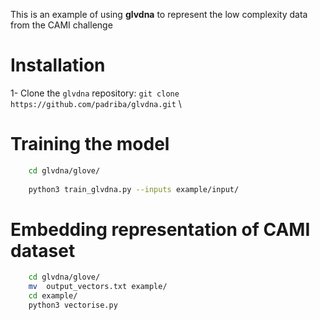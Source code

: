 This is an example of using **glvdna** to represent the low complexity data from the CAMI challenge
# Installation
1- Clone the ```glvdna``` repository: ```git clone https://github.com/padriba/glvdna.git``` \

# Training the model

```sh
    cd glvdna/glove/ 
    
    python3 train_glvdna.py --inputs example/input/
 ```
# Embedding representation of CAMI dataset
```sh
    cd glvdna/glove/ 
    mv  output_vectors.txt example/
    cd example/
    python3 vectorise.py
 ```
